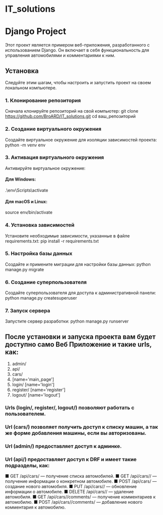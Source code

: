 # IT_solutions

# Django Project

Этот проект является примером веб-приложения, разработанного с использованием Django. Он включает в себя функциональность для управления автомобилями и комментариями к ним.

## Установка

Следуйте этим шагам, чтобы настроить и запустить проект на своем локальном компьютере.

### 1. Клонирование репозитория
Сначала клонируйте репозиторий на свой компьютер:
  git clone https://github.com/BroARD/IT_solutions.git
  cd ваш_репозиторий

### 2. Создание виртуального окружения
Создайте виртуальное окружение для изоляции зависимостей проекта:
  python -m venv env

### 3. Активация виртуального окружения
Активируйте виртуальное окружение:
#### Для Windows:
  .\env\Scripts\activate

#### Для macOS и Linux:
  source env/bin/activate

### 4. Установка зависимостей
Установите необходимые зависимости, указанные в файле requirements.txt:
  pip install -r requirements.txt

### 5. Настройка базы данных
Создайте и примените миграции для настройки базы данных:
  python manage.py migrate

### 6. Создание суперпользователя
Создайте суперпользователя для доступа к административной панели:
  python manage.py createsuperuser

### 7. Запуск сервера
Запустите сервер разработки:
  python manage.py runserver

## После установки и запуска проекта вам будет доступно само Веб Приложение и такие urls, как:
1. admin/
2. api/
3. cars/
4. [name='main_page']
5. login/ [name='login']
6. register/ [name='register']
7. logout/ [name='logout']

### Urls (login/, register/, logout/) позволяют работать с пользователем.
### Url (cars/) позволяет получить доступ к списку машин, а так же форме добавления машины, если вы авторизованы.
### Url (admin/) предоставляет доступ к админке.
### Url (api/) предоставляет доступ к DRF и имеет такие подразделы, как:
■ GET /api/cars/ — получение списка автомобилей.
■ GET /api/cars/<id>/ — получение информации о конкретном
автомобиле.
■ POST /api/cars/ — создание нового автомобиля.
■ PUT /api/cars/<id>/ — обновление информации о
автомобиле.
■ DELETE /api/cars/<id>/ — удаление автомобиля.
■ GET /api/cars/<id>/comments/ — получение комментариев к
автомобилю.
■ POST /api/cars/<id>/comments/ — добавление нового
комментария к автомобилю.


